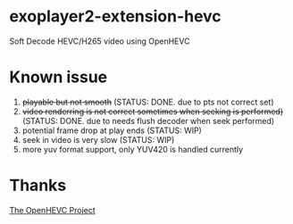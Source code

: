 # exoplayer2-extension-hevc
Soft Decode HEVC/H265 video using OpenHEVC

# Known issue
1. ~~playable but not smooth~~ (STATUS: DONE. due to  pts not correct set)
1. ~~video renderring is not correct sometimes when seeking is performed)~~ (STATUS: DONE. due to needs flush decoder when seek performed)
1. potential frame drop at play ends (STATUS: WIP)
1. seek in video is very slow (STATUS: WIP)
1. more yuv format support, only YUV420 is handled currently

# Thanks
[The OpenHEVC Project](https://github.com/OpenHEVC/openHEVC)
